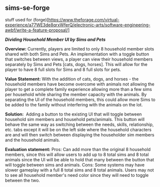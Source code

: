 ## sims-se-forge
stuff used for (forge)[https://www.theforage.com/virtual-experience/a77WE3de8qrxWferQ/electronic-arts/software-engineering-awbf/write-a-feature-proposal/]



***Dividing Household Member UI by Sims and Pets***

**Overview:**
Currently, players are limited to only 8 household member slots shared with both Sims and Pets. An implementation with a toggle button that switches between views, a player can view their household members separately by Sims and Pets [cats, dogs, horses]. This will allow for the player to have 8 full slots for Sims and 8 full slots for pets.

**Value Statement:**
With the addition of cats, dogs, and horses - the household members have become overcome with animals not allowing the player to get a complete family experience allowing more than a few sims per household while sharing the member capacity with the animals. By separating the UI of the household members, this could allow more Sims to be added to the family without interfering with the animals on the lot.

**Solution:** 
Adding a button to the existing UI that will toggle between household sim members and household pets/animals. This button will behave the same way as switching between the needs, skills, relationship, etc. tabs except it will be on the left side where the household characters are and will then switch between displaying the householder sim members and the household animals. 

**Evaluation statement:**
Pros: Can add more than the original 8 household members, since this will allow users to add up to 8 total sims and 8 total animals since the UI will be able to hold that many between the button that will toggle between sims and animals. 
Cons: Some systems may have slower gameplay with a full 8 total sims and 8 total animals. Users may not to see all household member's need color since they will need to toggle between the two. 

